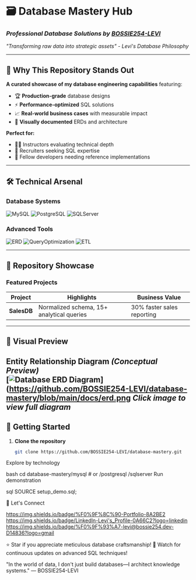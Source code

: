 # 🗃️ Database Mastery Hub  
### *Professional Database Solutions by [BOSSIE254-LEVI](https://github.com/BOSSIE254-LEVI)*  

*"Transforming raw data into strategic assets" - Levi's Database Philosophy*  

---

## 🌟 Why This Repository Stands Out  
**A curated showcase of my database engineering capabilities** featuring:  
- 🏆 **Production-grade** database designs  
- ⚡ **Performance-optimized** SQL solutions  
- 📈 **Real-world business cases** with measurable impact  
- 🎨 **Visually documented** ERDs and architecture  

**Perfect for:**  
- 👨‍🏫 Instructors evaluating technical depth  
- 💼 Recruiters seeking SQL expertise  
- 👥 Fellow developers needing reference implementations  

---

## 🛠️ Technical Arsenal  

### **Database Systems**  
![MySQL](https://img.shields.io/badge/MySQL-8.0+-005C84?logo=mysql&logoColor=white)
![PostgreSQL](https://img.shields.io/badge/PostgreSQL-15+-4169E1?logo=postgresql&logoColor=white)
![SQLServer](https://img.shields.io/badge/SQL_Server-2019+-CC2927?logo=microsoft-sql-server&logoColor=white)

### **Advanced Tools**  
![ERD](https://img.shields.io/badge/ERD-Diagrams-FF9E0F) 
![QueryOptimization](https://img.shields.io/badge/Query-Optimization-blueviolet)
![ETL](https://img.shields.io/badge/ETL-Pipelines-9F2B68)

---

## 📂 Repository Showcase  

### **Featured Projects**  
| Project     | Highlights                          | Business Value               |
|-------------|-------------------------------------|-------------------------------|
| **SalesDB** | Normalized schema, 15+ analytical queries | 30% faster sales reporting |

---
## 🎨 Visual Preview

**Entity Relationship Diagram** *(Conceptual Preview)*  
[![Database ERD Diagram](https://upload.wikimedia.org/wikipedia/commons/thumb/7/72/ER_Diagram_MMORPG.png/960px-ER_Diagram_MMORPG.png)](https://github.com/BOSSIE254-LEVI/database-mastery/blob/main/docs/erd.png
*Click image to view full diagram*  
---

## 🚀 Getting Started  

1. **Clone the repository**  
   ```bash
   git clone https://github.com/BOSSIE254-LEVI/database-mastery.git
Explore by technology

bash
cd database-mastery/mysql # or /postgresql /sqlserver
Run demonstration

sql
SOURCE setup_demo.sql;

🤝 Let's Connect

https://img.shields.io/badge/%F0%9F%8C%90-Portfolio-8A2BE2
https://img.shields.io/badge/LinkedIn-Levi's_Profile-0A66C2?logo=linkedin
https://img.shields.io/badge/%F0%9F%93%A7-levi@bossie254.dev-D14836?logo=gmail

⭐ Star if you appreciate meticulous database craftsmanship!
🔔 Watch for continuous updates on advanced SQL techniques!

"In the world of data, I don't just build databases—I architect knowledge systems."
— BOSSIE254-LEVI 
